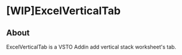 # [WIP]ExcelVerticalTab
## About
ExcelVerticalTab is a VSTO Addin add vertical stack worksheet's tab.
